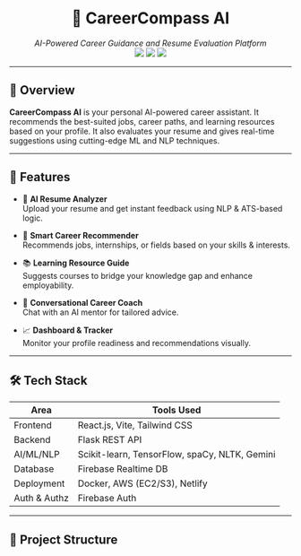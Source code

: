 <h1 align="center">🎯 CareerCompass AI</h1>
<p align="center">
  <em>AI-Powered Career Guidance and Resume Evaluation Platform</em><br/>
  <img src="https://img.shields.io/github/stars/SohamBhattacharjee2003/AI_Recommendation?style=flat-square"/>
  <img src="https://img.shields.io/github/forks/SohamBhattacharjee2003/AI_Recommendation?style=flat-square"/>
  <img src="https://img.shields.io/github/license/SohamBhattacharjee2003/AI_Recommendation?style=flat-square"/>
</p>

---

## 🚀 Overview

**CareerCompass AI** is your personal AI-powered career assistant. It recommends the best-suited jobs, career paths, and learning resources based on your profile. It also evaluates your resume and gives real-time suggestions using cutting-edge ML and NLP techniques.

---

## 🧠 Features

- 📝 **AI Resume Analyzer**  
  Upload your resume and get instant feedback using NLP & ATS-based logic.

- 🧭 **Smart Career Recommender**  
  Recommends jobs, internships, or fields based on your skills & interests.

- 📚 **Learning Resource Guide**  
  Suggests courses to bridge your knowledge gap and enhance employability.

- 🤖 **Conversational Career Coach**  
  Chat with an AI mentor for tailored advice.

- 📈 **Dashboard & Tracker**  
  Monitor your profile readiness and recommendations visually.

---

## 🛠️ Tech Stack

| Area         | Tools Used |
|--------------|------------|
| Frontend     | React.js, Vite, Tailwind CSS |
| Backend      | Flask REST API |
| AI/ML/NLP    | Scikit-learn, TensorFlow, spaCy, NLTK, Gemini |
| Database     | Firebase Realtime DB |
| Deployment   | Docker, AWS (EC2/S3), Netlify |
| Auth & Authz | Firebase Auth |

---

## 📂 Project Structure

